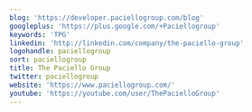 ```yaml
---
blog: 'https://developer.paciellogroup.com/blog'
googleplus: 'https://plus.google.com/+Paciellogroup'
keywords: 'TPG'
linkedin: 'http://linkedin.com/company/the-paciello-group'
logohandle: paciellogroup
sort: paciellogroup
title: The Paciello Group
twitter: paciellogroup
website: 'https://www.paciellogroup.com/'
youtube: 'https://youtube.com/user/ThePacielloGroup'
---
```

